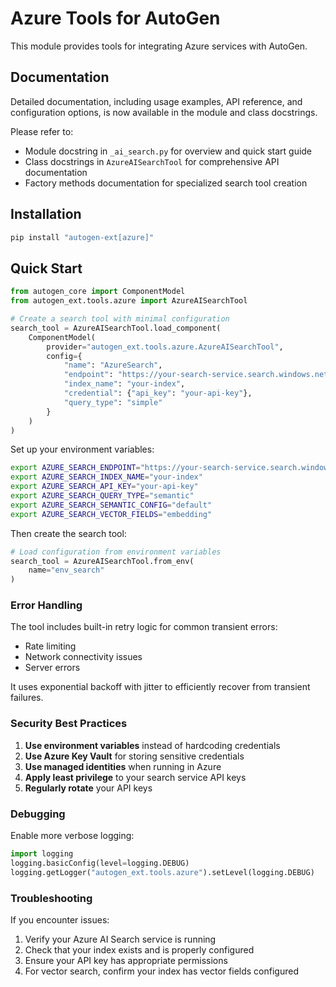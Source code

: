 # Azure Tools for AutoGen

This module provides tools for integrating Azure services with AutoGen.

## Documentation

Detailed documentation, including usage examples, API reference, and configuration options, is now available in the module and class docstrings.

Please refer to:

- Module docstring in `_ai_search.py` for overview and quick start guide
- Class docstrings in `AzureAISearchTool` for comprehensive API documentation
- Factory methods documentation for specialized search tool creation

## Installation

```bash
pip install "autogen-ext[azure]"
```

## Quick Start

```python
from autogen_core import ComponentModel
from autogen_ext.tools.azure import AzureAISearchTool

# Create a search tool with minimal configuration
search_tool = AzureAISearchTool.load_component(
    ComponentModel(
        provider="autogen_ext.tools.azure.AzureAISearchTool",
        config={
            "name": "AzureSearch",
            "endpoint": "https://your-search-service.search.windows.net",
            "index_name": "your-index",
            "credential": {"api_key": "your-api-key"},
            "query_type": "simple"
        }
    )
)
```

Set up your environment variables:

```bash
export AZURE_SEARCH_ENDPOINT="https://your-search-service.search.windows.net"
export AZURE_SEARCH_INDEX_NAME="your-index"
export AZURE_SEARCH_API_KEY="your-api-key"
export AZURE_SEARCH_QUERY_TYPE="semantic"
export AZURE_SEARCH_SEMANTIC_CONFIG="default"
export AZURE_SEARCH_VECTOR_FIELDS="embedding"
```

Then create the search tool:

```python
# Load configuration from environment variables
search_tool = AzureAISearchTool.from_env(
    name="env_search"
)
```

### Error Handling

The tool includes built-in retry logic for common transient errors:

- Rate limiting
- Network connectivity issues
- Server errors

It uses exponential backoff with jitter to efficiently recover from transient failures.

### Security Best Practices

1. **Use environment variables** instead of hardcoding credentials
2. **Use Azure Key Vault** for storing sensitive credentials
3. **Use managed identities** when running in Azure
4. **Apply least privilege** to your search service API keys
5. **Regularly rotate** your API keys

### Debugging

Enable more verbose logging:

```python
import logging
logging.basicConfig(level=logging.DEBUG)
logging.getLogger("autogen_ext.tools.azure").setLevel(logging.DEBUG)
```

### Troubleshooting

If you encounter issues:

1. Verify your Azure AI Search service is running
2. Check that your index exists and is properly configured
3. Ensure your API key has appropriate permissions
4. For vector search, confirm your index has vector fields configured